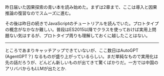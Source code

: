 昨日届いた因果探索の青い本を読み始めた。まずは2章まで、ここは導入と因果推論の復習なのでスムーズに進む。

その後は昨日の続きでJavaScriptのチュートリアルを読んでいた。プロトタイプの概念がなかなか難しい。普段はES2015以降でクラスを使っておけば実用上問題ない気はするが、プロトタイプ周りも理解しておくに越したことはない。

---

ところであまりキャッチアップできていないが、ここ数日はAutoGPT (AgentGPT？) なるものが盛り上がっているらしい。まだ単純なもので実用化は先の話だろうが、どんどん新しいものが出てきて驚くばかりだ。一方では中国のアリババからもLLMが出たとか.
